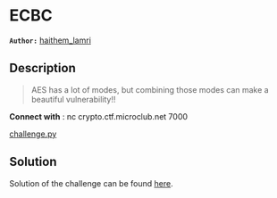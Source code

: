 # ECBC

**`Author:`** [haithem_lamri](https://github.com/HaithemLamri/)

## Description

> AES has a lot of modes, but combining those modes can make a beautiful vulnerability!!  

**Connect with** : nc crypto.ctf.microclub.net 7000  

[challenge.py](challenge/challenge.py)

## Solution

Solution of the challenge can be found [here](solution/).
